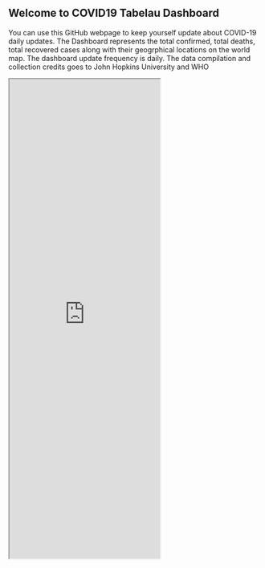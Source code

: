## Welcome to COVID19 Tabelau Dashboard

You can use this GitHub webpage to keep yourself update about COVID-19 daily updates. The Dashboard represents the total confirmed, total deaths, total recovered cases along with their geogrphical locations on the world map. The dashboard update frequency is daily. The data compilation and collection credits goes to John Hopkins University and WHO

<iframe src="https://public.tableau.com/profile/ameya.agavekar8645#!/vizhome/CoronavirusCOVID-19GlobalCases/Dashboard1?:showVizHome=no&:embed=true width="645" height="955"> </iframe>
